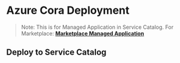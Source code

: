 # Azure Cora Deployment

>Note: This is for Managed Application in Service Catalog. For Marketplace:
[**Marketplace Managed Application**](https://docs.microsoft.com/en-us/azure/managed-applications/publish-marketplace-app)

## Deploy to Service Catalog